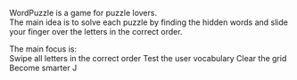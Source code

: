 WordPuzzle is a game for puzzle lovers.  
The main idea is to solve each puzzle by finding the hidden words and slide your finger over the letters in the correct order.

The main focus is:  
Swipe all letters in the correct order 
Test the user vocabulary 
Clear the grid 
Become smarter J 
